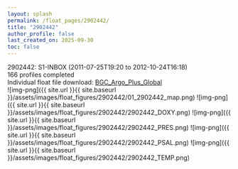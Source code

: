 ```yaml
---
layout: splash
permalink: /float_pages/2902442/
title: "2902442"
author_profile: false
last_created_on: 2025-09-30
toc: false
---
```

 
2902442: S1-INBOX (2011-07-25T19:20 to 2012-10-24T16:18)\
166 profiles completed\
Individual float file download: [BGC_Argo_Plus_Global](https://ftp.soest.hawaii.edu/bgc_argo_plus/Individual_Floats/outliers_removed/2902442_Sprof_processed.nc)\
![img-png]({{ site.url }}{{ site.baseurl }}/assets/images/float_figures/2902442/01_2902442_map.png)
![img-png]({{ site.url }}{{ site.baseurl }}/assets/images/float_figures/2902442/2902442_DOXY.png)
![img-png]({{ site.url }}{{ site.baseurl }}/assets/images/float_figures/2902442/2902442_PRES.png)
![img-png]({{ site.url }}{{ site.baseurl }}/assets/images/float_figures/2902442/2902442_PSAL.png)
![img-png]({{ site.url }}{{ site.baseurl }}/assets/images/float_figures/2902442/2902442_TEMP.png)
